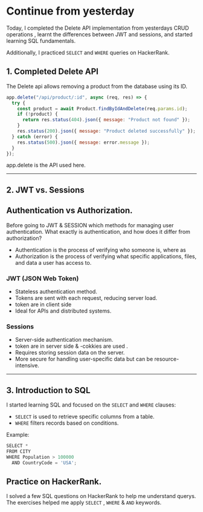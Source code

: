 # **Continue from yesterday**  
Today, I completed the Delete API implementation from yesterdays CRUD operations , learnt the differences between JWT and sessions, and started learning SQL fundamentals. 

Additionally, I practiced 	`SELECT` and `WHERE` queries on HackerRank.  

## **1. Completed Delete API**  
The Delete api allows removing a product from the database using its ID.  

```javascript
app.delete("/api/product/:id", async (req, res) => {
  try {
    const product = await Product.findByIdAndDelete(req.params.id);
    if (!product) {
      return res.status(404).json({ message: "Product not found" });
    }
    res.status(200).json({ message: "Product deleted successfully" });
  } catch (error) {
    res.status(500).json({ message: error.message });
  }
});
```

app.delete is the API used here.

---

## **2. JWT vs. Sessions**

## Authentication vs Authorization.
Before going to JWT & SESSION which methods for managing user authentication.
What exactly is authentication, and how does it differ from authorization?

- Authentication is the process of verifying who someone is, where as
- Authorization is the process of verifying what specific applications, files, and data a user has access to. 

### **JWT (JSON Web Token)** 
  - Stateless authentication method.  
  - Tokens are sent with each request, reducing server load.  
  - token are in client side
  - Ideal for APIs and distributed systems.  

### **Sessions**  

  - Server-side authentication mechanism.  
  -  token are in server side & -cokkies  are used .
  - Requires storing session data on the server.  
  - More secure for handling user-specific data but can be resource-intensive.  

---

## **3. Introduction to SQL**  
I started learning SQL and focused on the `SELECT` and `WHERE` clauses:  
- `SELECT` is used to retrieve specific columns from a table.  
- `WHERE` filters records based on conditions.  

Example:  
```javascript
SELECT * 
FROM CITY 
WHERE Population > 100000 
  AND CountryCode = 'USA';
```

## Practice on HackerRank.

I solved a few SQL questions on HackerRank to help me understand querys. The exercises helped me apply `SELECT` , `WHERE` & `AND` keywords.
